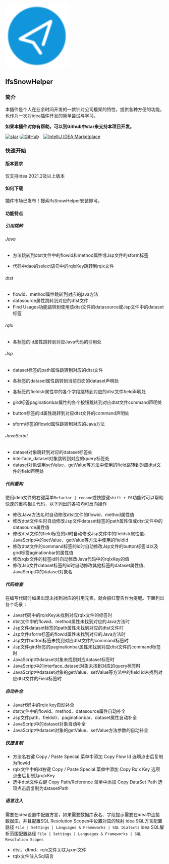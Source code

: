 <img src="src/main/resources/META-INF/pluginIcon.svg"  alt="helperLogo" width="200">

## IfsSnowHelper

### 简介

本插件是个人在业余时间开发的一款针对公司框架的特性，提供各种方便的功能，也作为一次对idea插件开发的简单尝试与学习。

**如果本插件对你有帮助，可以到Github中star来支持本项目开发。**

[![star](https://gitee.com/svenshi/IfsSnowHelper/badge/star.svg?theme=dark)](https://gitee.com/svenshi/IfsSnowHelper/stargazers)
  <a href="https://github.com/SvenShi/IfsSnowHelper" style="display: inline-block; margin-right: 10px;">
    <img src="https://img.shields.io/badge/GitHub-%23121011.svg?style=for-the-badge&logo=github&logoColor=white" alt="GitHub" style="border-radius: 7px;">
  </a>
    <a href="https://plugins.jetbrains.com/plugin/21046-ifssnowhelper" style="display: inline-block;">
    <img src="https://img.shields.io/badge/IntelliJ%20IDEA%20Marketplace-000000.svg?style=flat&logo=intellij-idea&logoColor=white" alt="IntelliJ IDEA Marketplace">
  </a>

### 快速开始

#### 版本要求

仅支持idea 2021.2及以上版本

#### 如何下载

插件市场已发布！搜索IfsSnowHelper安装即可。

#### 功能特点

##### 引用跳转

###### Java

- 方法跳转到dtst文件中的flowId和method属性或Jsp文件的sform标签

- 代码中dao的select语句中的rqlxKey跳转到rqlx文件

###### dtst

- flowid、method属性跳转到对应的java方法
- datasource属性跳转到对应的dtst文件
- Find Usages功能跳转到使用该dtst文件的datasource或Jsp文件中的dataset标签

###### rqlx

- 各标签的id属性跳转到对应Java代码的引用处

###### Jsp

- dataset标签的path属性跳转到对应的dtst文件

- 各标签的dataset属性跳转到当前页面的dataset声明处

- 各标签的fieldstr属性中的各个字段跳转到对应的dtst文件field声明处

- gird标签paginationbar属性的各个按钮跳转到对应dtst文件command声明处

- button标签的id属性跳转到对应dtst文件的command声明处

- sform标签的flowid属性跳转到对应的Java方法

###### JavaScript

- dataset对象跳转到对应的dataset标签处
- interface_dataset对象跳转到对应的query标签处
- dataset对象调用setValue、getValue等方法中使用的field跳转到对应dtst文件的field声明处

##### 代码重构

使用idea文件的右键菜单`Refactor | rename`或快捷键`shift + F6`功能时可以帮助快速的重构相关代码，以下列出的各项均可反向操作

- 修改Java方法名时自动修改dtst文件的flowid、method属性值
- 修改dtst文件名时自动修改Jsp文件dataset标签的path属性值或dtst文件中的datasource属性值
- 修改dtst文件的field标签的id时自动修改Jsp文件中的fieldstr属性值、JavaScript中的setValue、getValue等方法中使用的fieldId
- 修改dtst文件的command标签的id时自动修改Jsp文件的button标签id以及gird标签aginationbar的属性值
- 修改rqlx文件的标签id时自动修改Java代码中的rqlxKey的值
- 修改Jsp文件dataset标签的id时自动修改其他标签的dataset属性值、JavaScript中的dataset对象名

##### 代码检查

在编写代码时如果出现未找到对应的引用元素，就会报红警告作为提醒。下面列出各个场景：

- Java代码中的rqlxKey未找到对应rqlx文件的标签时
- dtst文件中的flowid、method属性未找到对应的Java方法时
- Jsp文件dataset标签的path属性未找到对应的dtst文件时
- Jsp文件sform标签的flowid属性未找到对应的Java方法时
- Jsp文件button标签未找到对应dtst文件的command标签时
- Jsp文件gird标签的paginationbar属性未找到对应dtst文件的command标签时
- JavaScript中dataset对象未找到对应dataset标签时
- JavaScript中的interface_dataset对象未找到对应的query标签时
- JavaScript中dataset对象的getValue、setValue等方法中的field id未找到对应dtst文件的Field标签时

##### 自动补全

- Java代码中的rqlx key自动补全
- dtst文件中的flowid、method、datasource属性自动补全
- Jsp文件path、fieldstr、paginationbar、dataset属性自动补全
- JavaScript中的dataset对象自动补全
- JavaScript中dataset对象的getValue、setValue方法参数的自动补全

##### 快捷复制
- 方法名右键 Copy / Paste Special 菜单中添加 Copy Flow Id 选项点击后复制为flowId
- rqlx文件中的id右键 Copy / Paste Special 菜单中添加 Copy Rqlx Key 选项点击后复制为rqlxKey
- 选中dtst文件右键 Copy Path/Reference 菜单中添加 Copy DataSet Path 选项点击后复制为datasetPath

##### 语言注入

需要在idea设置中配置方言，如果需要数据库表名、字段提示需要在idea中连接数据库，并且配置SQL Resolution Scopes中设置对应的映射
idea SQL方言配置路径 `File | Settings | Languages & Frameworks | SQL Dialects`
idea SQL解析范围配置路径 `File | Settings | Languages & Frameworks | SQL Resolution Scopes`

- dtst、dtmd、rqlx文件关联为xml文件
- rqlx文件注入Sql语言

